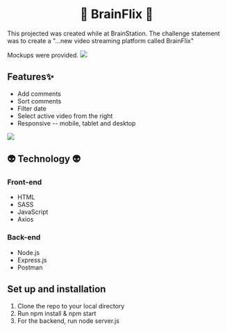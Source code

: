 <h1 align="center">🥑 BrainFlix 🥑</h1>

<p>This projected was created while at BrainStation. The challenge statement was to create a "...new video streaming platform called BrainFlix"</p> Mockups were provided.

<img src="https://i.imgur.com/L3e27rg.jpg" />


## Features✨

<ul>
   <li>Add comments</li>
   <li>Sort comments</li>
   <li>Filter date</li>
   <li>Select active video from the right</li>
   <li>Responsive -- mobile, tablet and desktop</li>
</ul>

<img src="https://i.imgur.com/Opnn346.jpg" />


## 👽 Technology 👽

### Front-end
<ul>
   <li>HTML</li>
   <li>SASS</li>
   <li>JavaScript</li>
   <li>Axios</li>
</ul>

### Back-end
<ul>
   <li>Node.js</li>
   <li>Express.js</li> 
   <li>Postman</li>
</ul>


## Set up and installation

1. Clone the repo to your local directory 
2. Run npm install & npm start  
2. For the backend, run node server.js
